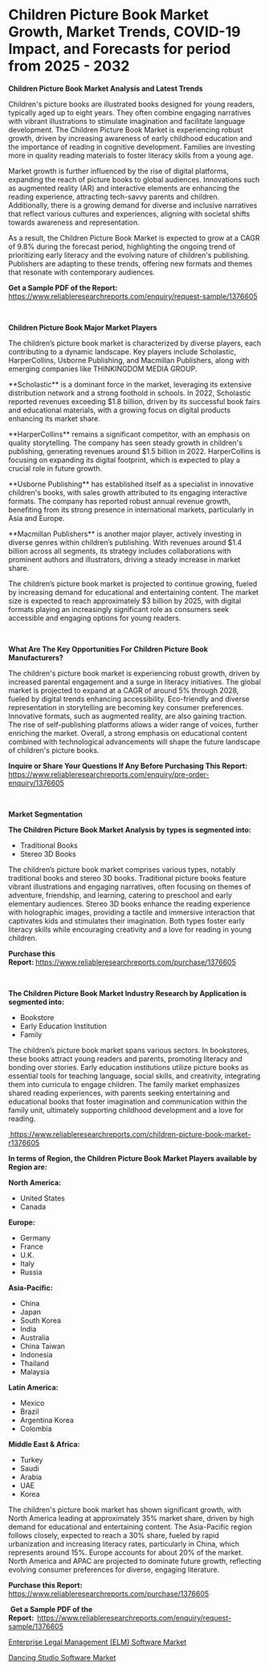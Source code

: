 <p><h1>Children Picture Book Market Growth, Market Trends, COVID-19 Impact, and Forecasts for period from 2025 - 2032</h1></p><p><strong>Children Picture Book Market Analysis and Latest Trends</strong></p>
<p><p>Children's picture books are illustrated books designed for young readers, typically aged up to eight years. They often combine engaging narratives with vibrant illustrations to stimulate imagination and facilitate language development. The Children Picture Book Market is experiencing robust growth, driven by increasing awareness of early childhood education and the importance of reading in cognitive development. Families are investing more in quality reading materials to foster literacy skills from a young age.</p><p>Market growth is further influenced by the rise of digital platforms, expanding the reach of picture books to global audiences. Innovations such as augmented reality (AR) and interactive elements are enhancing the reading experience, attracting tech-savvy parents and children. Additionally, there is a growing demand for diverse and inclusive narratives that reflect various cultures and experiences, aligning with societal shifts towards awareness and representation.</p><p>As a result, the Children Picture Book Market is expected to grow at a CAGR of 9.8% during the forecast period, highlighting the ongoing trend of prioritizing early literacy and the evolving nature of children's publishing. Publishers are adapting to these trends, offering new formats and themes that resonate with contemporary audiences.</p></p>
<p><strong>Get a Sample PDF of the Report:&nbsp;</strong> <a href="https://www.reliableresearchreports.com/enquiry/request-sample/1376605?utm_campaign=31&utm_medium=2&utm_source=Github&utm_content=ia&utm_term=13012025&utm_id=children-picture-book">https://www.reliableresearchreports.com/enquiry/request-sample/1376605</a></p>
<p>&nbsp;</p>
<p><strong>Children Picture Book Major Market Players</strong></p>
<p><p>The children’s picture book market is characterized by diverse players, each contributing to a dynamic landscape. Key players include Scholastic, HarperCollins, Usborne Publishing, and Macmillan Publishers, along with emerging companies like THINKINGDOM MEDIA GROUP.</p><p>**Scholastic** is a dominant force in the market, leveraging its extensive distribution network and a strong foothold in schools. In 2022, Scholastic reported revenues exceeding $1.8 billion, driven by its successful book fairs and educational materials, with a growing focus on digital products enhancing its market share.</p><p>**HarperCollins** remains a significant competitor, with an emphasis on quality storytelling. The company has seen steady growth in children's publishing, generating revenues around $1.5 billion in 2022. HarperCollins is focusing on expanding its digital footprint, which is expected to play a crucial role in future growth.</p><p>**Usborne Publishing** has established itself as a specialist in innovative children's books, with sales growth attributed to its engaging interactive formats. The company has reported robust annual revenue growth, benefiting from its strong presence in international markets, particularly in Asia and Europe.</p><p>**Macmillan Publishers** is another major player, actively investing in diverse genres within children’s publishing. With revenues around $1.4 billion across all segments, its strategy includes collaborations with prominent authors and illustrators, driving a steady increase in market share.</p><p>The children’s picture book market is projected to continue growing, fueled by increasing demand for educational and entertaining content. The market size is expected to reach approximately $3 billion by 2025, with digital formats playing an increasingly significant role as consumers seek accessible and engaging options for young readers.</p></p>
<p>&nbsp;</p>
<p><strong>What Are The Key Opportunities For Children Picture Book Manufacturers?</strong></p>
<p><p>The children's picture book market is experiencing robust growth, driven by increased parental engagement and a surge in literacy initiatives. The global market is projected to expand at a CAGR of around 5% through 2028, fueled by digital trends enhancing accessibility. Eco-friendly and diverse representation in storytelling are becoming key consumer preferences. Innovative formats, such as augmented reality, are also gaining traction. The rise of self-publishing platforms allows a wider range of voices, further enriching the market. Overall, a strong emphasis on educational content combined with technological advancements will shape the future landscape of children's picture books.</p></p>
<p><strong>Inquire or Share Your Questions If Any Before Purchasing This Report:</strong> <a href="https://www.reliableresearchreports.com/enquiry/pre-order-enquiry/1376605?utm_campaign=31&utm_medium=2&utm_source=Github&utm_content=ia&utm_term=13012025&utm_id=children-picture-book">https://www.reliableresearchreports.com/enquiry/pre-order-enquiry/1376605</a></p>
<p>&nbsp;</p>
<p><strong>Market Segmentation</strong></p>
<p><strong>The Children Picture Book Market Analysis by types is segmented into:</strong></p>
<p><ul><li>Traditional Books</li><li>Stereo 3D Books</li></ul></p>
<p><p>The children’s picture book market comprises various types, notably traditional books and stereo 3D books. Traditional picture books feature vibrant illustrations and engaging narratives, often focusing on themes of adventure, friendship, and learning, catering to preschool and early elementary audiences. Stereo 3D books enhance the reading experience with holographic images, providing a tactile and immersive interaction that captivates kids and stimulates their imagination. Both types foster early literacy skills while encouraging creativity and a love for reading in young children.</p></p>
<p><strong>Purchase this Report:&nbsp;</strong><a href="https://www.reliableresearchreports.com/purchase/1376605?utm_campaign=31&utm_medium=2&utm_source=Github&utm_content=ia&utm_term=13012025&utm_id=children-picture-book">https://www.reliableresearchreports.com/purchase/1376605</a></p>
<p>&nbsp;</p>
<p><strong>The Children Picture Book Market Industry Research by Application is segmented into:</strong></p>
<p><ul><li>Bookstore</li><li>Early Education Institution</li><li>Family</li></ul></p>
<p><p>The children’s picture book market spans various sectors. In bookstores, these books attract young readers and parents, promoting literacy and bonding over stories. Early education institutions utilize picture books as essential tools for teaching language, social skills, and creativity, integrating them into curricula to engage children. The family market emphasizes shared reading experiences, with parents seeking entertaining and educational books that foster imagination and communication within the family unit, ultimately supporting childhood development and a love for reading.</p></p>
<p><a href="https://www.reliableresearchreports.com/children-picture-book-market-r1376605?utm_campaign=31&utm_medium=2&utm_source=Github&utm_content=ia&utm_term=13012025&utm_id=children-picture-book">&nbsp;https://www.reliableresearchreports.com/children-picture-book-market-r1376605</a></p>
<p><strong>In terms of Region, the Children Picture Book Market Players available by Region are:</strong></p>
<p>
    <p> <strong> North America: </strong>
        <ul>
            <li>United States</li>
            <li>Canada</li>
        </ul>
        </p> 
    <p> <strong> Europe: </strong>
        <ul>
            <li>Germany</li>
            <li>France</li>
            <li>U.K.</li>
            <li>Italy</li>
            <li>Russia</li>
        </ul>
        </p> 
    <p> <strong> Asia-Pacific: </strong>
        <ul>
            <li>China</li>
            <li>Japan</li>
            <li>South Korea</li>
            <li>India</li>
            <li>Australia</li>
            <li>China Taiwan</li>
            <li>Indonesia</li>
            <li>Thailand</li>
            <li>Malaysia</li>
        </ul>
        </p> 
    <p> <strong> Latin America: </strong>
        <ul>
            <li>Mexico</li>
            <li>Brazil</li>
            <li>Argentina Korea</li>
            <li>Colombia</li>
        </ul>
        </p> 
    <p> <strong> Middle East & Africa: </strong>
        <ul>
            <li>Turkey</li>
            <li>Saudi</li>
            <li>Arabia</li>
            <li>UAE</li>
            <li>Korea</li>
        </ul>
    </p>
    </p>
<p><p>The children's picture book market has shown significant growth, with North America leading at approximately 35% market share, driven by high demand for educational and entertaining content. The Asia-Pacific region follows closely, expected to reach a 30% share, fueled by rapid urbanization and increasing literacy rates, particularly in China, which represents around 15%. Europe accounts for about 20% of the market. North America and APAC are projected to dominate future growth, reflecting evolving consumer preferences for diverse, engaging literature.</p></p>
<p><strong>Purchase this Report: </strong><a href="https://www.reliableresearchreports.com/purchase/1376605?utm_campaign=31&utm_medium=2&utm_source=Github&utm_content=ia&utm_term=13012025&utm_id=children-picture-book">https://www.reliableresearchreports.com/purchase/1376605</a></p>
<p>&nbsp;<strong>Get a Sample PDF of the Report:&nbsp;&nbsp;</strong><a href="https://www.reliableresearchreports.com/enquiry/request-sample/1376605?utm_campaign=31&utm_medium=2&utm_source=Github&utm_content=ia&utm_term=13012025&utm_id=children-picture-book">https://www.reliableresearchreports.com/enquiry/request-sample/1376605</a></p>
<p><strong></strong></p>
<p><p><a href="https://github.com/bogganbillie6969/Market-Research-Report-List-1/blob/main/enterprise-legal-management-elm-software-market.md?utm_campaign=31&utm_medium=2&utm_source=Github&utm_content=ia&utm_term=13012025&utm_id=children-picture-book">Enterprise Legal Management (ELM) Software Market</a></p><p><a href="https://github.com/juniordelafrance/Market-Research-Report-List-5/blob/main/dancing-studio-software-market.md?utm_campaign=31&utm_medium=2&utm_source=Github&utm_content=ia&utm_term=13012025&utm_id=children-picture-book">Dancing Studio Software Market</a></p></p>